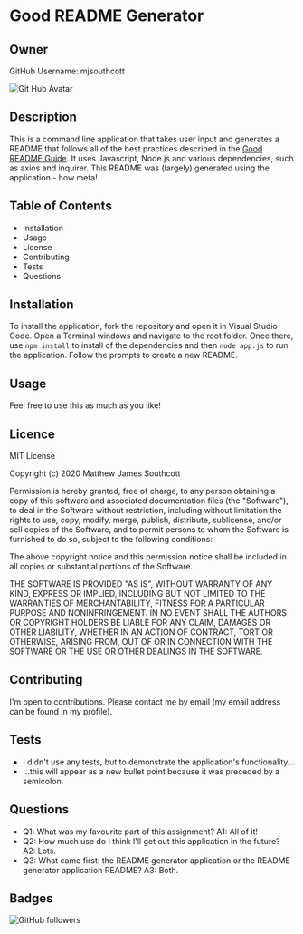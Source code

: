 # Good README Generator

## Owner

GitHub Username: mjsouthcott

![Git Hub Avatar](https://avatars2.githubusercontent.com/u/52112919?v=4)

## Description

This is a command line application that takes user input and generates a README that follows all of the best practices described in the [Good README Guide](https://carleton.bootcampcontent.com/carleton-university/CARL-OTT-FSF-PT-02-2020-U-C/blob/master/01-HTML-Git-CSS/04-Supplemental/Good-README-Guide/README.md). It uses Javascript, Node.js and various dependencies, such as axios and inquirer.  This README was (largely) generated using the application - how meta!

## Table of Contents

* Installation
* Usage
* License
* Contributing
* Tests
* Questions

## Installation

To install the application, fork the repository and open it in Visual Studio Code. Open a Terminal windows and navigate to the root folder. Once there, use `npm install` to install of the dependencies and then `node app.js` to run the application. Follow the prompts to create a new README.

## Usage

Feel free to use this as much as you like!

## Licence

MIT License

Copyright (c) 2020 Matthew James Southcott

Permission is hereby granted, free of charge, to any person obtaining a copy of this software and associated documentation files (the "Software"), to deal in the Software without restriction, including without limitation the rights to use, copy, modify, merge, publish, distribute, sublicense, and/or sell copies of the Software, and to permit persons to whom the Software is furnished to do so, subject to the following conditions:

The above copyright notice and this permission notice shall be included in all copies or substantial portions of the Software.

THE SOFTWARE IS PROVIDED "AS IS", WITHOUT WARRANTY OF ANY KIND, EXPRESS OR IMPLIED, INCLUDING BUT NOT LIMITED TO THE WARRANTIES OF MERCHANTABILITY, FITNESS FOR A PARTICULAR PURPOSE AND NONINFRINGEMENT. IN NO EVENT SHALL THE AUTHORS OR COPYRIGHT HOLDERS BE LIABLE FOR ANY CLAIM, DAMAGES OR OTHER LIABILITY, WHETHER IN AN ACTION OF CONTRACT, TORT OR OTHERWISE, ARISING FROM, OUT OF OR IN CONNECTION WITH THE SOFTWARE OR THE USE OR OTHER DEALINGS IN THE SOFTWARE.

## Contributing

I'm open to contributions. Please contact me by email (my email address can be found in my profile).

## Tests

* I didn't use any tests, but to demonstrate the application's functionality...
* ...this will appear as a new bullet point because it was preceded by a semicolon.

## Questions

* Q1: What was my favourite part of this assignment? A1: All of it!
* Q2: How much use do I think I'll get out this application in the future? A2: Lots.
* Q3: What came first: the README generator application or the README generator application README? A3: Both.

## Badges

![GitHub followers](https://img.shields.io/github/followers/mjsouthcott?label=Follow&style=social)
